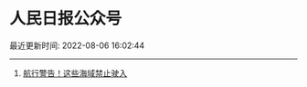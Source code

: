 # 人民日报公众号

最近更新时间: 2022-08-06 16:02:44

--- 
1. [航行警告！这些海域禁止驶入](https://mp.weixin.qq.com/s/zLhOIis79F1xqHq8wWb0Ig) 

